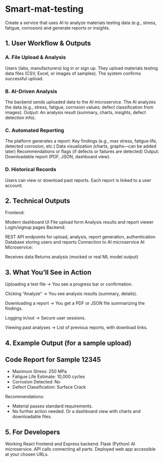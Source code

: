 # Smart-mat-testing
Create a service that uses AI to analyze materials testing data (e.g., stress, fatigue, corrosion) and generate reports or insights.

## 1. User Workflow & Outputs
### A. File Upload & Analysis
Users (labs, manufacturers) log in or sign up.
They upload materials testing data files (CSV, Excel, or images of samples).
The system confirms successful upload.
### B. AI-Driven Analysis
The backend sends uploaded data to the AI microservice.
The AI analyzes the data (e.g., stress, fatigue, corrosion values; defect classification from images).
Output: An analysis result (summary, charts, insights, defect detection info).
### C. Automated Reporting
The platform generates a report:
Key findings (e.g., max stress, fatigue life, detected corrosion, etc.)
Data visualization (charts, graphs—can be added later)
Recommendations or flags (if defects or failures are detected)
Output: Downloadable report (PDF, JSON, dashboard view).
### D. Historical Records
Users can view or download past reports.
Each report is linked to a user account.
## 2. Technical Outputs
Frontend:

Modern dashboard UI
File upload form
Analysis results and report viewer
Login/signup pages
Backend:

REST API endpoints for upload, analysis, report generation, authentication
Database storing users and reports
Connection to AI microservice
AI Microservice:

Receives data
Returns analysis (mocked or real ML model output)
## 3. What You’ll See in Action
Uploading a test file
→ You see a progress bar or confirmation.

Clicking “Analyze”
→ You see analysis results (summary, details).

Downloading a report
→ You get a PDF or JSON file summarizing the findings.

Logging in/out
→ Secure user sessions.

Viewing past analyses
→ List of previous reports, with download links.

## 4. Example Output (for a sample upload)
Code
Report for Sample 12345
-----------------------
- Maximum Stress: 250 MPa
- Fatigue Life Estimate: 10,000 cycles
- Corrosion Detected: No
- Defect Classification: Surface Crack

Recommendations:
- Material passes standard requirements.
- No further action needed.
Or a dashboard view with charts and downloadable files.

## 5. For Developers
Working React frontend and Express backend.
Flask (Python) AI microservice.
API calls connecting all parts.
Deployed web app accessible at your chosen URLs.
